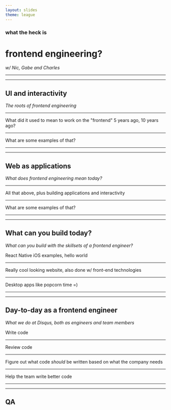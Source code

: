 ```yaml
---
layout: slides
theme: league
---
```


### what the heck is
# frontend engineering?
_w/ Nic, Gabe and Charles_

----------
------------

## UI and interactivity

_The roots of frontend engineering_

-------

What did it used to mean to work on the "frontend" 5 years ago, 10 years ago?

-------

What are some examples of that?

------
-----------

## Web as applications

_What does frontend engineering mean today?_

-------

All that above, plus building applications and interactivity

-------

What are some examples of that?

----------
--------

## What can you build today?

_What can you build with the skillsets of a frontend engineer?_

React Native iOS examples, hello world

-------

Really cool looking website, also done w/ front-end technologies

-------

Desktop apps like popcorn time =)


-----------
---------

## Day-to-day as a frontend engineer

_What we do at Disqus, both as engineers and team members_

Write code

-------

Review code

-------

Figure out what code _should_ be written based on what the company needs

-------

Help the team write better code

----------
----------

## QA
